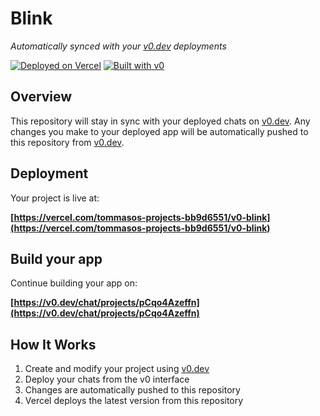 # Blink

*Automatically synced with your [v0.dev](https://v0.dev) deployments*

[![Deployed on Vercel](https://img.shields.io/badge/Deployed%20on-Vercel-black?style=for-the-badge&logo=vercel)](https://vercel.com/tommasos-projects-bb9d6551/v0-blink)
[![Built with v0](https://img.shields.io/badge/Built%20with-v0.dev-black?style=for-the-badge)](https://v0.dev/chat/projects/pCqo4Azeffn)

## Overview

This repository will stay in sync with your deployed chats on [v0.dev](https://v0.dev).
Any changes you make to your deployed app will be automatically pushed to this repository from [v0.dev](https://v0.dev).

## Deployment

Your project is live at:

**[https://vercel.com/tommasos-projects-bb9d6551/v0-blink](https://vercel.com/tommasos-projects-bb9d6551/v0-blink)**

## Build your app

Continue building your app on:

**[https://v0.dev/chat/projects/pCqo4Azeffn](https://v0.dev/chat/projects/pCqo4Azeffn)**

## How It Works

1. Create and modify your project using [v0.dev](https://v0.dev)
2. Deploy your chats from the v0 interface
3. Changes are automatically pushed to this repository
4. Vercel deploys the latest version from this repository